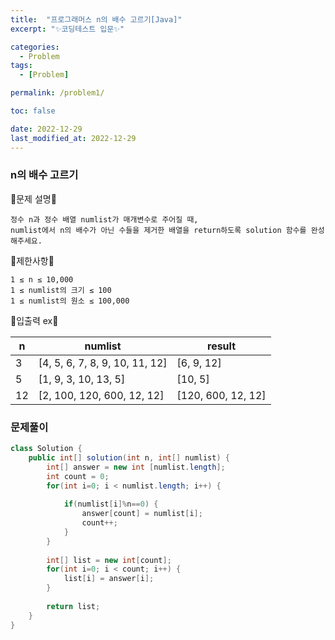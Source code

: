 ```yaml
---
title:  "프로그래머스 n의 배수 고르기[Java]"
excerpt: "✨코딩테스트 입문✨"

categories:
  - Problem
tags:
  - [Problem]

permalink: /problem1/

toc: false

date: 2022-12-29
last_modified_at: 2022-12-29
---
```

### n의 배수 고르기

💫문제 설명💫

```
정수 n과 정수 배열 numlist가 매개변수로 주어질 때, 
numlist에서 n의 배수가 아닌 수들을 제거한 배열을 return하도록 solution 함수를 완성해주세요.
```
💫제한사항💫

```
1 ≤ n ≤ 10,000
1 ≤ numlist의 크기 ≤ 100
1 ≤ numlist의 원소 ≤ 100,000
```

💫입출력 ex💫

|n|numlist|result|
|---|------|---|
|3|[4, 5, 6, 7, 8, 9, 10, 11, 12]|[6, 9, 12]|
|5|[1, 9, 3, 10, 13, 5]|[10, 5]|
|12|[2, 100, 120, 600, 12, 12]|[120, 600, 12, 12]|

### 문제풀이

```java
class Solution {
    public int[] solution(int n, int[] numlist) {
        int[] answer = new int [numlist.length];
        int count = 0;
        for(int i=0; i < numlist.length; i++) {
            
            if(numlist[i]%n==0) {
                answer[count] = numlist[i];
                count++;
            } 
        }
        
        int[] list = new int[count];
        for(int i=0; i < count; i++) {
            list[i] = answer[i];
        }
        
        return list;
    }
}
```
